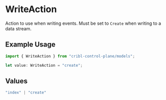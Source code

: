 # WriteAction

Action to use when writing events. Must be set to `Create` when writing to a data stream.

## Example Usage

```typescript
import { WriteAction } from "cribl-control-plane/models";

let value: WriteAction = "create";
```

## Values

```typescript
"index" | "create"
```